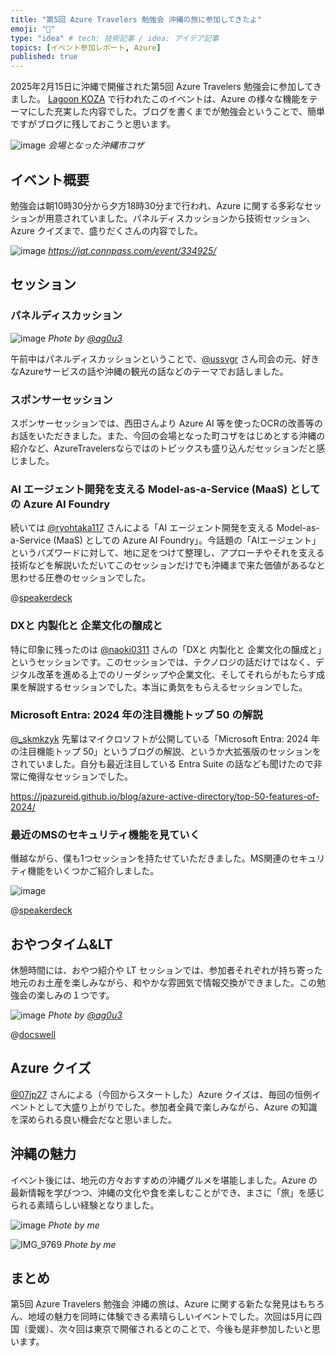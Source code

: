```yaml
---
title: "第5回 Azure Travelers 勉強会 沖縄の旅に参加してきたよ"
emoji: "🛫" 
type: "idea" # tech: 技術記事 / idea: アイデア記事
topics: [イベント参加レポート, Azure] 
published: true
---
```

2025年2月15日に沖縄で開催された第5回 Azure Travelers 勉強会に参加してきました。 [Lagoon KOZA](https://lagoon-koza.org/about) で行われたこのイベントは、Azure の様々な機能をテーマにした充実した内容でした。ブログを書くまでが勉強会ということで、簡単ですがブログに残しておこうと思います。

![image](https://github.com/user-attachments/assets/6273aeb6-8bf1-4493-91e1-0b99dae0f4b6)
*会場となった沖縄市コザ*

## イベント概要

勉強会は朝10時30分から夕方18時30分まで行われ、Azure に関する多彩なセッションが用意されていました。パネルディスカッションから技術セッション、 Azure クイズまで、盛りだくさんの内容でした。

![image](https://github.com/user-attachments/assets/622c99e0-507c-467b-a6f9-81abdb2430ba)
*https://jat.connpass.com/event/334925/*

## セッション

### パネルディスカッション

![image](https://github.com/user-attachments/assets/419506fc-a556-4409-a89a-0f5272f9efba)
*Phote by [@ag0u3](https://x.com/ag0u3)*

午前中はパネルディスカッションということで、[@ussvgr](https://x.com/ussvgr) さん司会の元、好きなAzureサービスの話や沖縄の観光の話などのテーマでお話しました。

### スポンサーセッション

スポンサーセッションでは、西田さんより Azure AI 等を使ったOCRの改善等のお話をいただきました。また、今回の会場となった町コザをはじめとする沖縄の紹介など、AzureTravelersならではのトピックスも盛り込んだセッションだと感じました。

### AI エージェント開発を支える Model-as-a-Service (MaaS) としての Azure AI Foundry

続いては [@ryohtaka117](https://x.com/ryohtaka117) さんによる「AI エージェント開発を支える Model-as-a-Service (MaaS) としての Azure AI Foundry」。今話題の「AIエージェント」というバズワードに対して、地に足をつけて整理し、アプローチやそれを支える技術などを解説いただいてこのセッションだけでも沖縄まで来た価値があるなと思わせる圧巻のセッションでした。

@[speakerdeck](3ac02649e9a448189a06b93a5e3a9b1b)

### DXと 内製化と 企業文化の醸成と

特に印象に残ったのは [@naoki0311](https://x.com/naoki0311) さんの「DXと 内製化と 企業文化の醸成と」というセッションです。このセッションでは、テクノロジの話だけではなく、デジタル改革を進める上でのリーダシップや企業文化、そしてそれらがもたらす成果を解説するセッションでした。本当に勇気をもらえるセッションでした。

### Microsoft Entra: 2024 年の注目機能トップ 50 の解説

[@_skmkzyk](https://x.com/_skmkzyk) 先輩はマイクロソフトが公開している「Microsoft Entra: 2024 年の注目機能トップ 50」というブログの解説、というか大拡張版のセッションをされていました。自分も最近注目している Entra Suite の話なども聞けたので非常に俺得なセッションでした。

https://jpazureid.github.io/blog/azure-active-directory/top-50-features-of-2024/

### 最近のMSのセキュリティ機能を見ていく

僭越ながら、僕も1つセッションを持たせていただきました。MS関連のセキュリティ機能をいくつかご紹介しました。

![image](https://github.com/user-attachments/assets/156f041c-ff68-499f-b5f9-ad3405e39c98)

@[speakerdeck](9606dd4d0e0f4d908435ae237c305f2d)

## おやつタイム&LT

休憩時間には、おやつ紹介や LT セッションでは、参加者それぞれが持ち寄った地元のお土産を楽しみながら、和やかな雰囲気で情報交換ができました。この勉強会の楽しみの１つです。

![image](https://github.com/user-attachments/assets/65904069-3e95-460d-b25e-22dac82c0f8e)
*Phote by [@ag0u3](https://x.com/ag0u3)*

@[docswell](https://www.docswell.com/s/yuma/KQRLV3-2025-02-15-jat)

## Azure クイズ

[@07jp27](https://x.com/07jp27) さんによる（今回からスタートした）Azure クイズは、毎回の恒例イベントとして大盛り上がりでした。参加者全員で楽しみながら、Azure の知識を深められる良い機会だなと思いました。

## 沖縄の魅力

イベント後には、地元の方々おすすめの沖縄グルメを堪能しました。Azure の最新情報を学びつつ、沖縄の文化や食を楽しむことができ、まさに「旅」を感じられる素晴らしい経験となりました。

![image](https://github.com/user-attachments/assets/2bcd66be-849a-47ec-ae0c-e804a4d5135e)
*Phote by me*

![IMG_9769](https://github.com/user-attachments/assets/a14d8d7b-f594-4bd1-af83-ed4d9a89f7fc)
*Phote by me*

## まとめ

第5回 Azure Travelers 勉強会 沖縄の旅は、Azure に関する新たな発見はもちろん、地域の魅力を同時に体験できる素晴らしいイベントでした。次回は5月に四国（愛媛）、次々回は東京で開催されるとのことで、今後も是非参加したいと思います。
